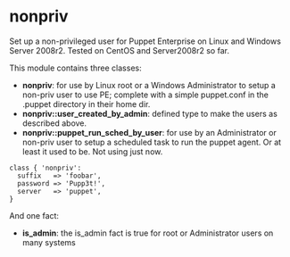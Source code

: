 nonpriv
=======

Set up a non-privileged user for Puppet Enterprise on Linux and Windows Server 2008r2.
Tested on CentOS and Server2008r2 so far.

This module contains three classes:

 * **nonpriv**: for use by Linux root or a Windows Administrator to setup a non-priv user to use PE; complete with a simple puppet.conf in the .puppet directory in their home dir.
 * **nonpriv::user_created_by_admin**: defined type to make the users as described above.
 * **nonpriv::puppet_run_sched_by_user**: for use by an Administrator or non-priv user to setup a scheduled task to run the puppet agent. Or at least it used to be. Not using just now.

```puppet 
class { 'nonpriv':
  suffix   => 'foobar',
  password => 'Pupp3t!',
  server   => 'puppet',
}
```

And one fact:

 * **is_admin**: the is_admin fact is true for root or Administrator users on many systems

